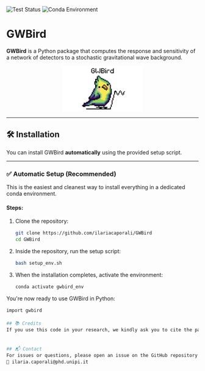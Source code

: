 ![Test Status](https://img.shields.io/badge/Tests-Passed-brightgreen)
![Conda Environment](https://img.shields.io/badge/environment-conda-green?logo=anaconda)


# GWBird 


**GWBird** is a Python package that computes the response and sensitivity of a network of detectors to a stochastic gravitational wave background.

<p align='center'>
   <img src='GWBirdlogo.png' alt='logo' width='210'>
</p>

---

## 🛠 Installation

You can install GWBird **automatically** using the provided setup script.

---

### ✅ Automatic Setup (Recommended)

This is the easiest and cleanest way to install everything in a dedicated conda environment.

#### Steps:

1. Clone the repository:

   ```bash
   git clone https://github.com/ilariacaporali/GWBird
   cd GWBird

2. Inside the repository, run the setup script:

   ```bash
   bash setup_env.sh

3. When the installation completes, activate the environment:

   ```bash
   conda activate gwbird_env

You're now ready to use GWBird in Python:

   ```bash
   import gwbird

## 📚 Credits
If you use this code in your research, we kindly ask you to cite the paper: [insert reference here]


## 📬 Contact
For issues or questions, please open an issue on the GitHub repository or contact:
📧 ilaria.caporali@phd.unipi.it

